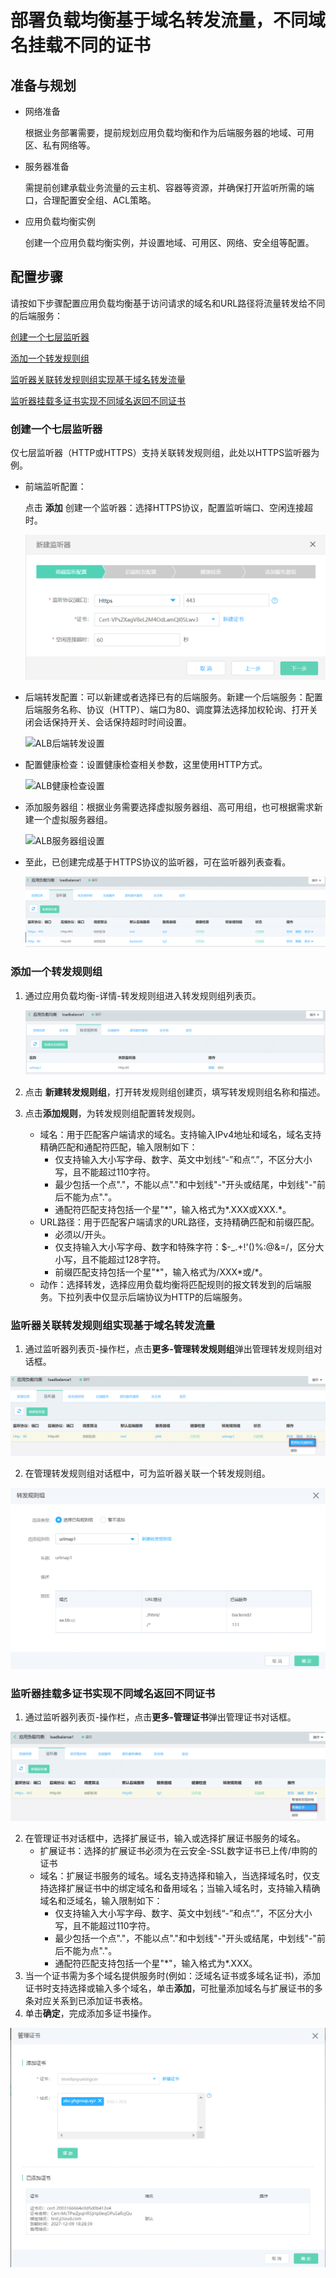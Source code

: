 # 部署负载均衡基于域名转发流量，不同域名挂载不同的证书

## 准备与规划

- 网络准备

	根据业务部署需要，提前规划应用负载均衡和作为后端服务器的地域、可用区、私有网络等。

- 服务器准备

	需提前创建承载业务流量的云主机、容器等资源，并确保打开监听所需的端口，合理配置安全组、ACL策略。

- 应用负载均衡实例

	创建一个应用负载均衡实例，并设置地域、可用区、网络、安全组等配置。
	

## 配置步骤

请按如下步骤配置应用负载均衡基于访问请求的域名和URL路径将流量转发给不同的后端服务：

[创建一个七层监听器](forward-traffic-based-on-urlmap#user-content-1)

[添加一个转发规则组](forward-traffic-based-on-urlmap#user-content-2)

[监听器关联转发规则组实现基于域名转发流量](forward-traffic-based-on-urlmap#user-content-3)

[监听器挂载多证书实现不同域名返回不同证书](forward-traffic-based-on-urlmap#user-content-4)

### 创建一个七层监听器
<div id="user-content-1"></div>

仅七层监听器（HTTP或HTTPS）支持关联转发规则组，此处以HTTPS监听器为例。

- 前端监听配置：

  点击 **添加** 创建一个监听器：选择HTTPS协议，配置监听端口、空闲连接超时。

  ![ALB后端转发设置](../../../../image/Networking/ALB/ALB-101.png)

- 后端转发配置：可以新建或者选择已有的后端服务。新建一个后端服务：配置后端服务名称、协议（HTTP）、端口为80、调度算法选择加权轮询、打开关闭会话保持开关、会话保持超时时间设置。

  ![ALB后端转发设置](../../../../image/Networking/ALB/ALB-102.png)

- 配置健康检查：设置健康检查相关参数，这里使用HTTP方式。

  ![ALB健康检查设置](../../../../image/Networking/ALB/ALB-103.png)

- 添加服务器组：根据业务需要选择虚拟服务器组、高可用组，也可根据需求新建一个虚拟服务器组。

  ![ALB服务器组设置](../../../../image/Networking/ALB/ALB-105.png)

- 至此，已创建完成基于HTTPS协议的监听器，可在监听器列表查看。

  ![ALB监听器列表页](../../../../image/Networking/ALB/ALB-urlmap6.png)

### 添加一个转发规则组
<div id="user-content-2"></div>

1. 通过应用负载均衡-详情-转发规则组进入转发规则组列表页。

	![转发规则组列表页](../../../../image/Networking/ALB/ALB-urlmap2.png)

2. 点击 **新建转发规则组**，打开转发规则组创建页，填写转发规则组名称和描述。
3. 点击**添加规则**，为转发规则组配置转发规则。
    - 域名：用于匹配客户端请求的域名。支持输入IPv4地址和域名，域名支持精确匹配和通配符匹配，输入限制如下：
      - 仅支持输入大小写字母、数字、英文中划线“-”和点“.”，不区分大小写，且不能超过110字符。
      - 最少包括一个点"."，不能以点"."和中划线"-"开头或结尾，中划线"-"前后不能为点"."。
      - 通配符匹配支持包括一个星"*"，输入格式为\*.XXX或XXX.\*。
    - URL路径：用于匹配客户端请求的URL路径，支持精确匹配和前缀匹配。
      - 必须以/开头。
      - 仅支持输入大小写字母、数字和特殊字符：$-_.+!'()%:@&=/，区分大小写，且不能超过128字符。
      - 前缀匹配支持包括一个星"*"，输入格式为/XXX\*或/\*。
    - 动作：选择转发，选择应用负载均衡将匹配规则的报文转发到的后端服务。下拉列表中仅显示后端协议为HTTP的后端服务。

### 监听器关联转发规则组实现基于域名转发流量
<div id="user-content-3"></div>

1. 通过监听器列表页-操作栏，点击**更多-管理转发规则组**弹出管理转发规则组对话框。

![ALB管理转发规则组](../../../../image/Networking/ALB/ALB-urlmap4.png)

2. 在管理转发规则组对话框中，可为监听器关联一个转发规则组。

![ALB转发规则组](../../../../image/Networking/ALB/ALB-urlmap3.png)

### 监听器挂载多证书实现不同域名返回不同证书
<div id="user-content-4"></div>

1. 通过监听器列表页-操作栏，点击**更多-管理证书**弹出管理证书对话框。

![ALB管理证书](../../../../image/Networking/ALB/ALB-sni1.png)

2. 在管理证书对话框中，选择扩展证书，输入或选择扩展证书服务的域名。
    - 扩展证书：选择的扩展证书必须为在云安全-SSL数字证书已上传/申购的证书
    - 域名：扩展证书服务的域名。域名支持选择和输入，当选择域名时，仅支持选择扩展证书中的绑定域名和备用域名；当输入域名时，支持输入精确域名和泛域名，输入限制如下：
      - 仅支持输入大小写字母、数字、英文中划线“-”和点“.”，不区分大小写，且不能超过110字符。
      - 最少包括一个点"."，不能以点"."和中划线"-"开头或结尾，中划线"-"前后不能为点"."。
      - 通配符匹配支持包括一个星"*"，输入格式为\*.XXX。
3. 当一个证书需为多个域名提供服务时(例如：泛域名证书或多域名证书)，添加证书时支持选择或输入多个域名，单击**添加**，可批量添加域名与扩展证书的多条对应关系到已添加证书表格。
4. 单击**确定**，完成添加多证书操作。

![ALB管理证书](../../../../image/Networking/ALB/ALB-sni2.png)
